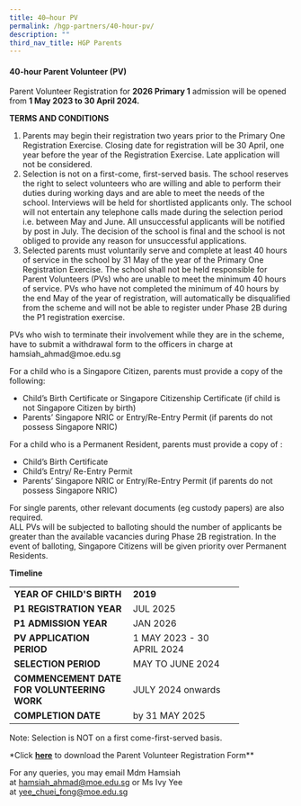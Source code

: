 ```yaml
---
title: 40–hour PV
permalink: /hgp-partners/40-hour-pv/
description: ""
third_nav_title: HGP Parents
---
```

<h4><strong>40-hour Parent Volunteer (PV)</strong></h4>
<p>Parent Volunteer Registration for&nbsp;<strong>2026 Primary 1</strong>&nbsp;admission will be opened from&nbsp;<strong>1 May 2023 to 30 April 2024.</strong></p>
<p><strong>TERMS AND CONDITIONS</strong></p>
<ol>

<li>Parents may begin their registration two years prior to the Primary One Registration Exercise. Closing date for registration will be 30 April, one year before the year of the Registration Exercise. Late application will not be considered.</li>
<li>Selection is not on a first-come, first-served basis. The school reserves the right to select volunteers who are willing and able to perform their duties during working days and are able to meet the needs of the school. Interviews will be held for shortlisted applicants only. The school will not entertain any telephone calls made during the selection period i.e. between May and June. All unsuccessful applicants will be notified by post in July. The decision of the school is final and the school is not obliged to provide any reason for unsuccessful applications.&nbsp;</li>
<li>Selected parents must voluntarily serve and complete at least 40 hours of service in the school by 31 May of the year of the Primary One Registration Exercise. The school shall not be held responsible for Parent Volunteers (PVs) who are unable to meet the minimum 40 hours of service. PVs who have not completed the minimum of 40 hours by the end May of the year of registration, will automatically be disqualified from the scheme and will not be able to register under Phase 2B during the P1 registration exercise.</li>
</ol>
<p>PVs who wish to terminate their involvement while they are in the scheme, have to submit a withdrawal form to the officers in charge at hamsiah_ahmad@moe.edu.sg</p>
<p>For a child who is a Singapore Citizen, parents must provide a copy of the following:</p>
<ul>
<li>Child’s Birth Certificate or Singapore Citizenship Certificate (if child is not Singapore Citizen by birth)</li>
<li>Parents’ Singapore NRIC or Entry/Re-Entry Permit (if parents do not possess Singapore NRIC)</li>
</ul>
<p>For a child who is a Permanent Resident, parents must provide a copy of :</p>
<ul>
<li>Child’s Birth Certificate</li>
<li>Child’s Entry/ Re-Entry Permit</li>
<li>Parents’ Singapore NRIC or Entry/Re-Entry Permit (if parents do not possess Singapore NRIC)</li>
</ul>
<p>For single parents, other relevant documents (eg custody papers) are also required.<br>ALL PVs will be subjected to balloting should the number of applicants be greater than the available vacancies during Phase 2B registration. In the event of balloting, Singapore Citizens will be given priority over Permanent Residents.</p>
<p><strong>Timeline</strong></p>
<table width="377">
<tbody>
<tr>
<td width="196" style="text-align: left;"><strong>YEAR OF CHILD'S BIRTH</strong></td>
<td width="181" style="text-align: left;"><strong>2019</strong></td>
</tr>
<tr>
<td width="196" style="text-align: left;"><strong>P1 REGISTRATION YEAR</strong></td>
<td width="181" style="text-align: left;">JUL 2025</td>
</tr>
<tr>
<td width="196" style="text-align: left;"><strong>P1 ADMISSION YEAR</strong></td>
<td width="181" style="text-align: left;">JAN 2026</td>
</tr>
<tr>
<td width="196" style="text-align: left;"><strong>PV APPLICATION PERIOD</strong></td>
<td width="181" style="text-align: left;">1 MAY 2023 - 30 APRIL 2024</td>
</tr>
<tr>
<td width="196" style="text-align: left;"><strong>SELECTION PERIOD</strong></td>
<td width="181" style="text-align: left;">MAY TO JUNE 2024</td>
</tr>
<tr>
<td width="196" style="text-align: left;"><strong>COMMENCEMENT DATE FOR VOLUNTEERING WORK</strong></td>
<td width="181" style="text-align: left;">JULY 2024 onwards</td>
</tr>
<tr>
<td width="196" style="text-align: left;"><strong>COMPLETION DATE</strong></td>
<td width="181" style="text-align: left;">by 31 MAY 2025</td>
</tr>
</tbody>
</table>
<p>Note: Selection is NOT on a first come-first-served basis.</p>
<p>*Click <strong><a href="https://form.gov.sg/5d5b7b8b1d6c350019ea6eb2">here</a></strong>&nbsp;to download the Parent Volunteer Registration Form**</p>
<p>For any queries, you may email Mdm Hamsiah at&nbsp;<a href="mailto:hamsiah_ahmad@moe.edu.sg">hamsiah_ahmad@moe.edu.sg</a>&nbsp;or Ms Ivy Yee at&nbsp;<a href="mailto:yee_chuei_fong@moe.edu.sg">yee_chuei_fong@moe.edu.sg</a></p>